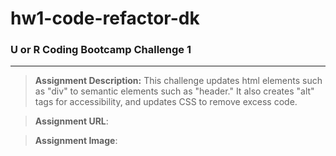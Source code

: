 # hw1-code-refactor-dk
### U or R Coding Bootcamp Challenge 1
---
>**Assignment Description:** This challenge updates html elements such as "div" to semantic elements such as "header."  It also creates "alt" tags for accessibility, and updates CSS to remove excess code.

>**Assignment URL**:

>**Assignment Image**:


